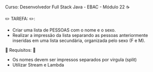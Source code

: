 Curso: Desenvolvedor Full Stack Java - EBAC - Módulo 22 :coffee:

:pencil2: TAREFA: ✏️:
- Criar uma lista de PESSOAS com o nome e o sexo. 
- Realizar a impressão da lista separando as pessoas anteriormente inseridas em uma lista secundária, organizada pelo sexo (F e M).

:scroll: Requisitos: :scroll:
- Os nomes devem ser impressos separados por virgula (split)
- Utilizar Stream e Lambda 
